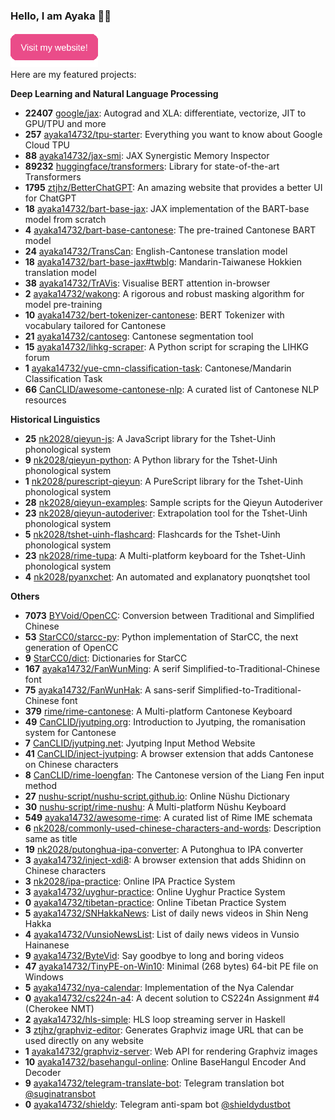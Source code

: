 ### Hello, I am Ayaka 👋🏻

<a href="https://en.ayaka.shn.hk/"><img src="website.png" alt="Visit my website!" width="140" /></a><br />Here are my featured projects:

**Deep Learning and Natural Language Processing**

- **22407** [google/jax](https://github.com/google/jax): Autograd and XLA: differentiate, vectorize, JIT to GPU/TPU and more
- **257** [ayaka14732/tpu-starter](https://github.com/ayaka14732/tpu-starter): Everything you want to know about Google Cloud TPU
- **88** [ayaka14732/jax-smi](https://github.com/ayaka14732/jax-smi): JAX Synergistic Memory Inspector
- **89232** [huggingface/transformers](https://github.com/huggingface/transformers): Library for state-of-the-art Transformers
- **1795** [ztjhz/BetterChatGPT](https://github.com/ztjhz/BetterChatGPT): An amazing website that provides a better UI for ChatGPT
- **18** [ayaka14732/bart-base-jax](https://github.com/ayaka14732/bart-base-jax): JAX implementation of the BART-base model from scratch
- **4** [ayaka14732/bart-base-cantonese](https://github.com/ayaka14732/bart-base-cantonese): The pre-trained Cantonese BART model
- **24** [ayaka14732/TransCan](https://github.com/ayaka14732/TransCan): English-Cantonese translation model
- **18** [ayaka14732/bart-base-jax#twblg](https://github.com/ayaka14732/bart-base-jax/tree/twblg): Mandarin-Taiwanese Hokkien translation model
- **38** [ayaka14732/TrAVis](https://github.com/ayaka14732/TrAVis): Visualise BERT attention in-browser
- **2** [ayaka14732/wakong](https://github.com/ayaka14732/wakong): A rigorous and robust masking algorithm for model pre-training
- **10** [ayaka14732/bert-tokenizer-cantonese](https://github.com/ayaka14732/bert-tokenizer-cantonese): BERT Tokenizer with vocabulary tailored for Cantonese
- **21** [ayaka14732/cantoseg](https://github.com/ayaka14732/cantoseg): Cantonese segmentation tool
- **15** [ayaka14732/lihkg-scraper](https://github.com/ayaka14732/lihkg-scraper): A Python script for scraping the LIHKG forum
- **1** [ayaka14732/yue-cmn-classification-task](https://github.com/ayaka14732/yue-cmn-classification-task): Cantonese/Mandarin Classification Task
- **66** [CanCLID/awesome-cantonese-nlp](https://github.com/CanCLID/awesome-cantonese-nlp): A curated list of Cantonese NLP resources

**Historical Linguistics**

- **25** [nk2028/qieyun-js](https://github.com/nk2028/qieyun-js): A JavaScript library for the Tshet-Uinh phonological system<!-- Linguistics -->
- **9** [nk2028/qieyun-python](https://github.com/nk2028/qieyun-python): A Python library for the Tshet-Uinh phonological system
- **1** [nk2028/purescript-qieyun](https://github.com/nk2028/purescript-qieyun): A PureScript library for the Tshet-Uinh phonological system
- **28** [nk2028/qieyun-examples](https://github.com/nk2028/qieyun-examples): Sample scripts for the Qieyun Autoderiver
- **23** [nk2028/qieyun-autoderiver](https://github.com/nk2028/qieyun-autoderiver): Extrapolation tool for the Tshet-Uinh phonological system
- **5** [nk2028/tshet-uinh-flashcard](https://github.com/nk2028/tshet-uinh-flashcard): Flashcards for the Tshet-Uinh phonological system
- **23** [nk2028/rime-tupa](https://github.com/nk2028/rime-tupa): A Multi-platform keyboard for the Tshet-Uinh phonological system
- **4** [nk2028/pyanxchet](https://github.com/nk2028/pyanxchet): An automated and explanatory puonqtshet tool

**Others**

- **7073** [BYVoid/OpenCC](https://github.com/BYVoid/OpenCC): Conversion between Traditional and Simplified Chinese<!-- Chinese Conversion -->
- **53** [StarCC0/starcc-py](https://github.com/StarCC0/starcc-py): Python implementation of StarCC, the next generation of OpenCC
- **9** [StarCC0/dict](https://github.com/StarCC0/dict): Dictionaries for StarCC
- **167** [ayaka14732/FanWunMing](https://github.com/ayaka14732/FanWunMing): A serif Simplified-to-Traditional-Chinese font
- **75** [ayaka14732/FanWunHak](https://github.com/ayaka14732/FanWunHak): A sans-serif Simplified-to-Traditional-Chinese font
- **379** [rime/rime-cantonese](https://github.com/rime/rime-cantonese): A Multi-platform Cantonese Keyboard<!-- Jyutping -->
- **49** [CanCLID/jyutping.org](https://github.com/CanCLID/jyutping.org): Introduction to Jyutping, the romanisation system for Cantonese
- **7** [CanCLID/jyutping.net](https://github.com/CanCLID/jyutping.net): Jyutping Input Method Website
- **41** [CanCLID/inject-jyutping](https://github.com/CanCLID/inject-jyutping): A browser extension that adds Cantonese on Chinese characters
- **8** [CanCLID/rime-loengfan](https://github.com/CanCLID/rime-loengfan): The Cantonese version of the Liang Fen input method
- **27** [nushu-script/nushu-script.github.io](https://github.com/nushu-script/nushu-script.github.io): Online Nüshu Dictionary<!-- Nüshu -->
- **30** [nushu-script/rime-nushu](https://github.com/nushu-script/rime-nushu): A Multi-platform Nüshu Keyboard
- **549** [ayaka14732/awesome-rime](https://github.com/ayaka14732/awesome-rime): A curated list of Rime IME schemata<!-- Other Linguistics Projects And Language Tools -->
- **6** [nk2028/commonly-used-chinese-characters-and-words](https://github.com/nk2028/commonly-used-chinese-characters-and-words): Description same as title
- **19** [nk2028/putonghua-ipa-converter](https://github.com/nk2028/putonghua-ipa-converter): A Putonghua to IPA converter
- **3** [ayaka14732/inject-xdi8](https://github.com/ayaka14732/inject-xdi8): A browser extension that adds Shidinn on Chinese characters
- **3** [nk2028/ipa-practice](https://github.com/nk2028/ipa-practice): Online IPA Practice System
- **3** [ayaka14732/uyghur-practice](https://github.com/ayaka14732/uyghur-practice): Online Uyghur Practice System
- **0** [ayaka14732/tibetan-practice](https://github.com/ayaka14732/tibetan-practice): Online Tibetan Practice System
- **5** [ayaka14732/SNHakkaNews](https://github.com/ayaka14732/SNHakkaNews): List of daily news videos in Shin Neng Hakka
- **4** [ayaka14732/VunsioNewsList](https://github.com/ayaka14732/VunsioNewsList): List of daily news videos in Vunsio Hainanese
- **9** [ayaka14732/ByteVid](https://github.com/ayaka14732/ByteVid): Say goodbye to long and boring videos<!-- Featured Projects -->
- **47** [ayaka14732/TinyPE-on-Win10](https://github.com/ayaka14732/TinyPE-on-Win10): Minimal (268 bytes) 64-bit PE file on Windows
- **5** [ayaka14732/nya-calendar](https://github.com/ayaka14732/nya-calendar): Implementation of the Nya Calendar
- **0** [ayaka14732/cs224n-a4](https://github.com/ayaka14732/cs224n-a4): A decent solution to CS224n Assignment #4 (Cherokee NMT)
- **2** [ayaka14732/hls-simple](https://github.com/ayaka14732/hls-simple): HLS loop streaming server in Haskell
- **3** [ztjhz/graphviz-editor](https://github.com/ztjhz/graphviz-editor): Generates Graphviz image URL that can be used directly on any website<!-- Web Services -->
- **1** [ayaka14732/graphviz-server](https://github.com/ayaka14732/graphviz-server): Web API for rendering Graphviz images
- **10** [ayaka14732/basehangul-online](https://github.com/ayaka14732/basehangul-online): Online BaseHangul Encoder And Decoder
- **9** [ayaka14732/telegram-translate-bot](https://github.com/ayaka14732/telegram-translate-bot): Telegram translation bot [@suginatransbot](https://t.me/suginatransbot)
- **0** [ayaka14732/shieldy](https://github.com/ayaka14732/shieldy): Telegram anti-spam bot [@shieldydustbot](https://t.me/shieldydustbot)
